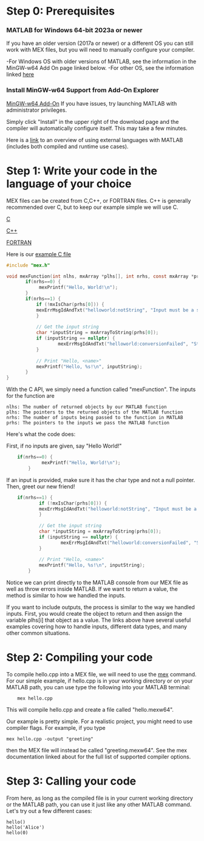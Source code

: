 # Step 0: Prerequisites

### MATLAB for Windows 64-bit 2023a or newer
If you have an older version (2017a or newer) or a different OS you can still work with MEX files, but you will need to manually configure your compiler.

-For Windows OS with older versions of MATLAB, see the information in the MinGW-w64 Add On page linked below.
-For other OS, see the information linked [here](https://www.mathworks.com/support/requirements/supported-compilers-mac.html)

### Install MinGW-w64 Support from Add-On Explorer
[MinGW-w64 Add-On](https://www.mathworks.com/matlabcentral/fileexchange/52848-matlab-support-for-mingw-w64-c-c-fortran-compiler?s_tid=srchtitle_support_results_1_mingw64)
If you have issues, try launching MATLAB with administrator privileges.

Simply click "Install" in the upper right of the download page and the compiler will automatically configure itself. This may take a few minutes.

Here is a [link](https://www.mathworks.com/help/matlab/matlab_external/integrate-matlab-with-external-programming-languages-and-systems.html) to an overview of using external languages with MATLAB (includes both compiled and runtime use cases).


# Step 1: Write your code in the language of your choice

MEX files can be created from C,C++, or FORTRAN files. C++ is generally recommended over C, but to keep our example simple we will use C.

[C](https://www.mathworks.com/help/matlab/cc-mx-matrix-library.html)

[C++](https://www.mathworks.com/help/matlab/cpp-mex-file-applications.html)

[FORTRAN](https://www.mathworks.com/help/matlab/call-mex-fortran.html)

Here is our [example C file](./hello.cpp)

 ```c
#include "mex.h"

void mexFunction(int nlhs, mxArray *plhs[], int nrhs, const mxArray *prhs[]) {
    	if(nrhs==0) {
        	 mexPrintf("Hello, World!\n");
    	}
	    if(nrhs==1) {
       		if (!mxIsChar(prhs[0])) {
	        mexErrMsgIdAndTxt("helloworld:notString", "Input must be a string.");
       		}
    
        	// Get the input string
        	char *inputString = mxArrayToString(prhs[0]);
        	if (inputString == nullptr) {
            		mexErrMsgIdAndTxt("helloworld:conversionFailed", "String conversion failed.");
        	}
    
        	// Print "Hello, <name>"
        	mexPrintf("Hello, %s!\n", inputString);
    	}
}

```

With the C API, we simply need a function called "mexFunction". The inputs for the function are

	nlhs: The number of returned objects by our MATLAB function
	plhs: The pointers to the returned objects of the MATLAB function
	nrhs: The number of inputs being passed to the function in MATLAB
	prhs: The pointers to the inputs we pass the MATLAB function

Here's what the code does:

First, if no inputs are given, say "Hello World!"


```c
	if(nrhs==0) {
        	 mexPrintf("Hello, World!\n");
    	}
```

If an input is provided, make sure it has the char type and not a null pointer. Then, greet our new friend!

```c
	if(nrhs==1) {
       		if (!mxIsChar(prhs[0])) {
	        mexErrMsgIdAndTxt("helloworld:notString", "Input must be a string.");
       		}
    
        	// Get the input string
        	char *inputString = mxArrayToString(prhs[0]);
        	if (inputString == nullptr) {
            		mexErrMsgIdAndTxt("helloworld:conversionFailed", "String conversion failed.");
        	}
    
        	// Print "Hello, <name>"
        	mexPrintf("Hello, %s!\n", inputString);
    	}

```


Notice we can print directly to the MATLAB console from our MEX file as well as throw errors inside MATLAB. If we want to return a value, the method is similar to how we handled the inputs.

If you want to include outputs, the process is similar to the way we handled inputs. First, you would create the object to return and then assign the variable plhs[i] that object as a value. The links above have several useful examples covering how to handle inputs, different data types, and many other common situations.

# Step 2: Compiling your code
To compile hello.cpp into a MEX file, we will need to use the [mex](https://www.mathworks.com/help/matlab/ref/mex.html?s_tid=srchtitle_site_search_1_mex) command. For our simple example, if hello.cpp is in your working directory or on your MATLAB path, you can use type the following into your MATLAB terminal: 

```
    mex hello.cpp
```
This will compile hello.cpp and create a file called "hello.mexw64". 

Our example is pretty simple. For a realistic project, you might need to use compiler flags. For example, if you type

```
mex hello.cpp -output "greeting"
```
then the MEX file will instead be called "greeting.mexw64". See the mex documentation linked about for the full list of supported compiler options.

# Step 3: Calling your code

From here, as long as the compiled file is in your current working directory or the MATLAB path, you can use it just like any other MATLAB command. Let's try out a few different cases:

```
hello()
hello('Alice')
hello(0)
```

